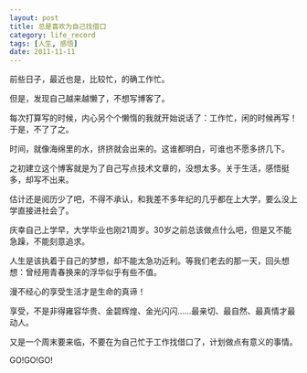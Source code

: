 ```yaml
---
layout: post
title: 总是喜欢为自己找借口
category: life_record
tags: [人生, 感悟]
date: 2011-11-11
---
```

<p>前些日子，最近也是，比较忙，的确工作忙。</p>
<p>但是，发现自己越来越懒了，不想写博客了。</p>
<p>每次打算写的时候，内心另个个懒惰的我就开始说话了：工作忙，闲的时候再写！于是，不了了之。</p>
<p>时间，就像海绵里的水，挤挤就会出来的。这谁都明白，可谁也不愿多挤几下。</p>
<p>之初建立这个博客就是为了自己写点技术文章的，没想太多。关于生活，感悟挺多，却写不出来。</p>
<p>估计还是阅历少了吧，不得不承认，和我差不多年纪的几乎都在上大学，要么没上学直接进社会了。</p>
<p>庆幸自己上学早，大学毕业也刚21周岁。30岁之前总该做点什么吧，但是又不能急躁，不能刻意追求。</p>
<p>人生是该执着于自己的梦想，却不能太急功近利。等我们老去的那一天，回头想想：曾经用青春换来的浮华似乎有些不值。</p>
<p>漫不经心的享受生活才是生命的真谛！</p>
<p>享受，不是非得雍容华贵、金碧辉煌、金光闪闪&hellip;&hellip;最亲切、最自然、最真情才最动人。</p>
<p>又是一个周末要来临，不要在为自己忙于工作找借口了，计划做点有意义的事情。</p>
<p>GO!GO!GO!</p>
